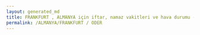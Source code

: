 ```yaml
---
layout: generated_md
title: FRANKFURT , ALMANYA için iftar, namaz vakitleri ve hava durumu - ilçe/eyalet seç
permalink: /ALMANYA/FRANKFURT / ODER
---
```


<script type="text/javascript">
  var country = ALMANYA;
  var city = FRANKFURT ;
  var state =  ODER;
  var lat = 72;
  var lon = 21;
</script>
